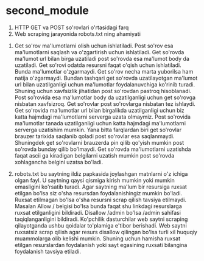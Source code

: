 # second_module
1. HTTP GET va POST so'rovlari o'rtasidagi farq
2. Web scraping jarayonida robots.txt ning ahamiyati


1) Get so'rov ma'lumotlarni olish uchun ishlatiladi. Post so'rov esa ma'lumotlarni saqlash va o'zgartirish uchun ishlatiladi. Get so'rovda ma'lumot url bilan birga uzatiladi post so'rovda esa ma'lumot body da uzatiladi. Get so'rovi odatda resursni faqat o'qish uchun ishlatiladi. Bunda ma'lumotlar o'zgarmaydi. Get so'rov necha marta yuborilsa ham natija o'zgarmaydi. Bundan tashqari get so'rovda uzatilayotgan ma'lumot url bilan uzatilganligi uchun ma'lumotlar foydalanuvchiga ko'rinib turadi. Shuning uchun xavfsizlik jihatidan post so'rovdan pastroq hisoblanadi. Post so'rovida esa ma'lumotlar body da uzatilganligi uchun get so'rovga nisbatan xavfsizroq. Get so'rovlar post so'rovlarga nisbatan tez ishlaydi. Get so'rovida ma'lumotlar url bilan birgalikda uzatilganligi uchun biz katta hajmdagi ma'lumotlarni serverga uzata olmaymiz. Post so'rovida ma'lumotlar tanada uzatilganligi uchun katta hajmdagi ma'lumotlarni serverga uzatishim mumkin. Yana bitta farqlardan biri get so'rovlar brauzer tarixida saqlanib qoladi post so'rovlar esa saqlanmaydi. Shuningdek get so'rovlarni brauzerda pin qilib qo'yish mumkin post so'rovda bunday qilib bo'lmaydi. Get so'rovda ma'lumotlarni uzatishda faqat ascii ga kiradigan belgilarni uzatish mumkin post so'rovda xohlagancha belgini uzatsa bo'ladi.




2) robots.txt bu saytning ildiz papkasida joylashgan matnlarni o'z ichiga olgan fayl. U saytning qaysi qismiga kirish mumkin yoki mumkin emasligini ko'rsatib turadi. Agar saytning ma'lum bir resursiga ruxsat etilgan bo'lsa siz o'sha resursdan foydalanishingiz mumkin bo'ladi. Ruxsat etilmagan bo'lsa o'sha resursni scrap qilish tavsiya etilmaydi. Masalan Allow / belgisi bo'lsa bunda faqat shu linkdagi resurslarga ruxsat etilganligini bildiradi. Disallow /admin bo'lsa /admin sahifasi taqiqlanganligini bildiradi. Ko'pchilik dasturchilar web saytni scraping qilayotganda ushbu qoidalar to'plamiga e'tibor berishadi. Web saytni ruxsatsiz scrap qilish agar resurs disallow qilingan bo'lsa turli xil huquqiy muammolarga olib kelishi mumkin. Shuning uchun hamisha ruxsat etilgan resurslardan foydalanish yoki sayt egasining ruxsati bilangina foydalanish tavsiya etiladi.
